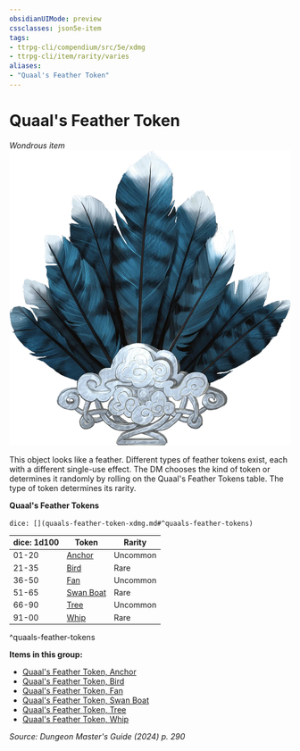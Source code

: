 ```yaml
---
obsidianUIMode: preview
cssclasses: json5e-item
tags:
- ttrpg-cli/compendium/src/5e/xdmg
- ttrpg-cli/item/rarity/varies
aliases: 
- "Quaal's Feather Token"
---
```

# Quaal's Feather Token
*Wondrous item*  
![](3-Compendium/items/img/quaals-feather-token.webp#right)


This object looks like a feather. Different types of feather tokens exist, each with a different single-use effect. The DM chooses the kind of token or determines it randomly by rolling on the Quaal's Feather Tokens table. The type of token determines its rarity.

**Quaal's Feather Tokens**

`dice: [](quaals-feather-token-xdmg.md#^quaals-feather-tokens)`

| dice: 1d100 | Token | Rarity |
|-------------|-------|--------|
| 01-20 | [Anchor](3-Compendium/items/quaals-feather-token-anchor-xdmg.md) | Uncommon |
| 21-35 | [Bird](3-Compendium/items/quaals-feather-token-bird-xdmg.md) | Rare |
| 36-50 | [Fan](3-Compendium/items/quaals-feather-token-fan-xdmg.md) | Uncommon |
| 51-65 | [Swan Boat](3-Compendium/items/quaals-feather-token-swan-boat-xdmg.md) | Rare |
| 66-90 | [Tree](3-Compendium/items/quaals-feather-token-tree-xdmg.md) | Uncommon |
| 91-00 | [Whip](3-Compendium/items/quaals-feather-token-whip-xdmg.md) | Rare |
^quaals-feather-tokens

**Items in this group:**

- [Quaal's Feather Token, Anchor](3-Compendium/items/quaals-feather-token-anchor-xdmg.md)
- [Quaal's Feather Token, Bird](3-Compendium/items/quaals-feather-token-bird-xdmg.md)
- [Quaal's Feather Token, Fan](3-Compendium/items/quaals-feather-token-fan-xdmg.md)
- [Quaal's Feather Token, Swan Boat](3-Compendium/items/quaals-feather-token-swan-boat-xdmg.md)
- [Quaal's Feather Token, Tree](3-Compendium/items/quaals-feather-token-tree-xdmg.md)
- [Quaal's Feather Token, Whip](3-Compendium/items/quaals-feather-token-whip-xdmg.md)

*Source: Dungeon Master's Guide (2024) p. 290*
